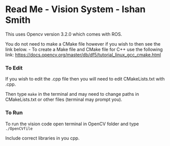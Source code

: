# Read Me - Vision System - Ishan Smith

This uses Opencv version 3.2.0 which comes with ROS.  

You do not need to make a CMake file however if you wish to then see the link below. 
    - To create a Make file and CMake file for C++ use the following link: https://docs.opencv.org/master/db/df5/tutorial_linux_gcc_cmake.html

### To Edit
If you wish to edit the .cpp file then you will need to edit CMakeLists.txt with <yourfilename>.cpp.

Then type `make` in the terminal and may need to change paths in CMakeLists.txt or other files (terminal may prompt you).

### To Run
To run the vision code open terminal in OpenCV folder and type `./OpenCVfile`

Include correct libraries in you cpp.

